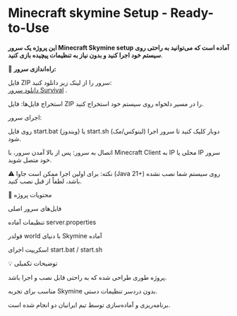# Minecraft skymine Setup - Ready-to-Use

**این پروژه یک سرور Minecraft Skymine setup آماده است که می‌توانید به راحتی روی سیستم خود اجرا کنید و بدون نیاز به تنظیمات پیچیده بازی کنید**.

🚀 **راه‌اندازی سرور:**

 فایل ZIP سرور را از لینک زیر دانلود کنید:  
   [دانلود سرور Survival](https://link-to-your-file.com)  .

استخراج فایل‌ها: فایل ZIP را در مسیر دلخواه روی سیستم خود استخراج کنید.

اجرای سرور:

روی فایل start.bat (ویندوز) یا start.sh (لینوکس/مک) دوبار کلیک کنید تا سرور اجرا شود.

اتصال به سرور: پس از بالا آمدن سرور، با Minecraft Client به IP محلی یا IP سرور خود متصل شوید.

⚠️ نکته: برای اولین اجرا ممکن است جاوا (Java 21+) روی سیستم شما نصب نشده باشد، لطفاً از قبل نصب کنید.

📂 محتویات پروژه

فایل‌های سرور اصلی

تنظیمات آماده server.properties

فولدر world با دنیای Skymine آماده

اسکریپت اجرای start.bat / start.sh

💡 توضیحات تکمیلی

پروژه طوری طراحی شده که به راحتی قابل نصب و اجرا باشد.

مناسب برای تجربه Skymine بدون دردسر تنظیمات دستی.

برنامه‌ریزی و آماده‌سازی توسط تیم ایرانیان دو انجام شده است.

